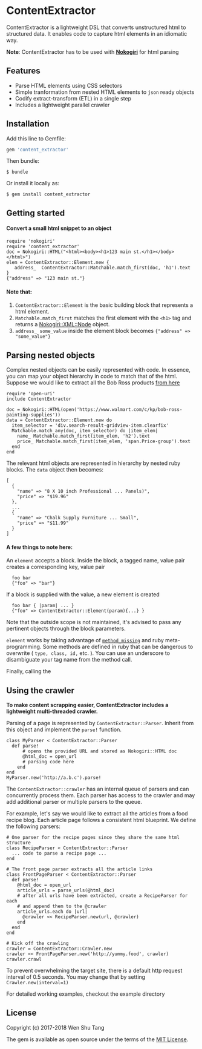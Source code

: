 # ContentExtractor

ContentExtractor is a lightweight DSL that converts unstructured html to structured data. It enables code to capture html elements in an idiomatic way. 

**Note**: ContentExtractor has to be used with **[Nokogiri](http://www.nokogiri.org/)** for html parsing


## Features
* Parse HTML elements using CSS selectors
* Simple tranformation from nested HTML elements to `json` ready objects
* Codify extract-transform (ETL) in a single step
* Includes a lightweight parallel crawler

## Installation

Add this line to Gemfile:

```ruby
gem 'content_extractor'
```

Then bundle:

    $ bundle

Or install it locally as:

    $ gem install content_extractor

## Getting started

#### Convert a small html snippet to an object
```
require 'nokogiri'
require 'content_extractor'
doc = Nokogiri::HTML("<html><body><h1>123 main st.</h1></body></html>")
elem = ContentExtractor::Element.new {
   address_  ContentExtractor::Matchable.match_first(doc, 'h1').text
}
{"address" => "123 main st."}
```
#### Note that:
1. `ContentExtractor::Element` is the basic building block that represents a html element. 
2. `Matchable.match_first` matches the first element with the `<h1>` tag and returns a [Nokogiri::XML::Node](http://www.rubydoc.info/github/sparklemotion/nokogiri/Nokogiri/XML/Node) object.
3. `address_ some_value` inside the element block becomes `{"address" => "some_value"}`

## Parsing nested objects 
Complex nested objects can be easily represented with code. In essence, you can map your object hierarchy in code to match that of the html. 
Suppose we would like to extract all the Bob Ross products [from here](https://www.walmart.com/c/kp/bob-ross-painting-supplies)
```
require 'open-uri'
include ContentExtractor

doc = Nokogiri::HTML(open('https://www.walmart.com/c/kp/bob-ross-painting-supplies'))
data = ContentExtractor::Element.new do 
  item_selector = 'div.search-result-gridview-item.clearfix' 
  Matchable.match_any(doc, item_selector) do |item_elem|
    name_ Matchable.match_first(item_elem, 'h2').text
    price_ Matchable.match_first(item_elem, 'span.Price-group').text
  end
end
```
The relevant html objects are represented in hierarchy by nested ruby blocks. The `data` object then becomes:
```
[ 
  {
    "name" => "8 X 10 inch Professional ... Panels)",
    "price" => "$19.96"
  },
  ...
  {
    "name" => "Chalk Supply Furniture ... Small",
    "price" => "$11.99"
  }
]
```
#### A few things to note here:

An `element` accepts a block. Inside the block, a tagged name, value pair creates a corresponding key, value pair 
```
  foo bar
  {"foo" => "bar"}
```
If a block is supplied with the value, a new element is created
```
  foo bar { |param| ... }
  {"foo" => ContentExtractor::Element(param){...} }
```
Note that the outside scope is not maintained, it's advised to pass any pertinent objects through the block parameters.

`element` works by taking advantage of [`method_missing`](https://ruby-doc.org/core-2.4.0/BasicObject.html#method-i-method_missing) and ruby meta-programming. Some methods are defined in ruby that can be dangerous to overwrite ( `type, class, id,` etc. ). 
You can use an underscore to disambiguate your tag name from the method call.

Finally, calling the 

## Using the crawler
**To make content scrapping easier, ContentExtractor includes a lightweight multi-threaded crawler.**

Parsing of a page is represented by `ContentExtractor::Parser`. Inherit from this object and implement the `parse!` function.
```
class MyParser < ContentExtractor::Parser
  def parse!
      # opens the provided URL and stored as Nokogiri::HTML doc
      @html_doc = open_url
      # parsing code here
    end
end
MyParser.new('http://a.b.c').parse!
```

The `ContentExtractor::crawler` has an internal queue of parsers and can concurrently process them. Each parser has access to the crawler and may add additional parser or multiple parsers to the queue.

For example, let's say we would like to extract all the articles from a food recipe blog. Each article page follows a consistent html blueprint. We define the following parsers:
```
# One parser for the recipe pages since they share the same html structure
class RecipeParser < ContentExtractor::Parser
  ... code to parse a recipe page ...
end

# The front page parser extracts all the article links
class FrontPageParser < ContentExtractor::Parser
  def parse!
    @html_doc = open_url
    article_urls = parse_urls(@html_doc)
    # after all urls have been extracted, create a RecipeParser for each
    # and append them to the @crawler
    article_urls.each do |url|
      @crawler << RecipeParser.new(url, @crawler)
    end
  end
end

# Kick off the crawling
crawler = ContentExtractor::Crawler.new 
crawler << FrontPageParser.new('http://yummy.food', crawler)
crawler.crawl
```

To prevent overwhelming the target site, there is a default http request interval of 0.5 seconds. You may change that by setting `Crawler.new(interval=1)`

For detailed working  examples, checkout the example directory

## License

Copyright (c) 2017-2018 Wen Shu Tang

The gem is available as open source under the terms of the [MIT License](http://opensource.org/licenses/MIT).
